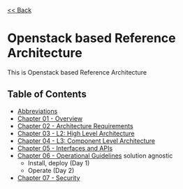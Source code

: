 [<< Back](https://cntt-n.github.io/CNTT/doc/ref_arch/)

# Openstack based Reference Architecture

This is Openstack based Reference Architecture

## Table of Contents
* [Abbreviations](abbreviations.md)
* [Chapter 01 - Overview](chapters/chapter01.md)
* [Chapter 02 - Architecture Requirements](chapters/chapter02.md)
* [Chapter 03 - L2: High Level Architecture](chapters/chapter03.md)
* [Chapter 04 - L3: Component Level Architecture](chapters/chapter04.md)
* [Chapter 05 - Interfaces and APIs](chapters/chapter05.md)   
* [Chapter 06 - Operational Guidelines](chapters/chapter06.md) solution agnostic
   - Install, deploy (Day 1)
   - Operate (Day 2)
* [Chapter 07 - Security](chapters/chapter07.md)
